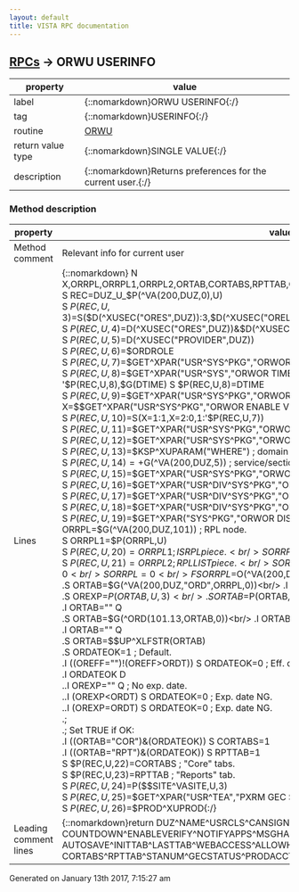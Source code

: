 ```yaml
---
layout: default
title: VISTA RPC documentation
---
```




## [RPCs](TableOfContent.md) &#8594; ORWU USERINFO 

 property | value 
--- | --- 
 label | {::nomarkdown}ORWU USERINFO{:/}
 tag | {::nomarkdown}USERINFO{:/}
 routine | [ORWU](http://code.osehra.org/dox/Routine_ORWU_source.html)
 return value type | {::nomarkdown}SINGLE VALUE{:/}
 description | {::nomarkdown}Returns preferences for the current user.{:/}


### Method description

 property | value 
 --- | --- 
 Method comment | Relevant info for current user
 Lines | {::nomarkdown} N X,ORRPL,ORRPL1,ORRPL2,ORTAB,CORTABS,RPTTAB,ORDT,OREFF,OREXP,ORDATEOK<br/> S REC=DUZ_U_$P(^VA(200,DUZ,0),U)<br/> S $P(REC,U,3)=$S($D(^XUSEC("ORES",DUZ)):3,$D(^XUSEC("ORELSE",DUZ)):2,$D(^XUSEC("OREMAS",DUZ)):1,1:0)<br/> S $P(REC,U,4)=$D(^XUSEC("ORES",DUZ))&$D(^XUSEC("PROVIDER",DUZ))<br/> S $P(REC,U,5)=$D(^XUSEC("PROVIDER",DUZ))<br/> S $P(REC,U,6)=$$ORDROLE<br/> S $P(REC,U,7)=$$GET^XPAR("USR^SYS^PKG","ORWOR DISABLE ORDERING",1,"I")<br/> S $P(REC,U,8)=$$GET^XPAR("USR^SYS","ORWOR TIMEOUT CHART",1,"I")<br/> I '$P(REC,U,8),$G(DTIME) S $P(REC,U,8)=DTIME<br/> S $P(REC,U,9)=$$GET^XPAR("USR^SYS^PKG","ORWOR TIMEOUT COUNTDOWN",1,"I")<br/> S X=$$GET^XPAR("USR^SYS^PKG","ORWOR ENABLE VERIFY",1,"I")<br/> S $P(REC,U,10)=$S(X=1:1,X=2:0,1:'$P(REC,U,7))<br/> S $P(REC,U,11)=$$GET^XPAR("USR^SYS^PKG","ORWOR BROADCAST MESSAGES",1,"I")<br/> S $P(REC,U,12)=$$GET^XPAR("USR^SYS^PKG","ORWOR AUTO CLOSE PT MSG",1,"I")<br/> S $P(REC,U,13)=$$KSP^XUPARAM("WHERE")  ; domain<br/> S $P(REC,U,14)=+$G(^VA(200,DUZ,5))     ; service/section<br/> S $P(REC,U,15)=$$GET^XPAR("USR^SYS^PKG","ORWOR AUTOSAVE NOTE",1,"I")<br/> S $P(REC,U,16)=$$GET^XPAR("USR^DIV^SYS^PKG","ORCH INITIAL TAB",1,"I")<br/> S $P(REC,U,17)=$$GET^XPAR("USR^DIV^SYS^PKG","ORCH USE LAST TAB",1,"I")<br/> S $P(REC,U,18)=$$GET^XPAR("USR^DIV^SYS^PKG","ORWOR DISABLE WEB ACCESS",1,"I")<br/> S $P(REC,U,19)=$$GET^XPAR("SYS^PKG","ORWOR DISABLE HOLD ORDERS",1,"I")<br/> S ORRPL=$G(^VA(200,DUZ,101))           ; RPL node.<br/> S ORRPL1=$P(ORRPL,U)<br/> S $P(REC,U,20)=ORRPL1                  ; ISRPL piece.<br/> S ORRPL2=$P(ORRPL,U,2)<br/> S $P(REC,U,21)=ORRPL2                  ; RPLLIST piece.<br/> S ORDT=DT                              ; Today.<br/> S (CORTABS,RPTTAB)=0<br/> S ORRPL=0<br/> F  S ORRPL=$O(^VA(200,DUZ,"ORD",ORRPL)) Q:ORRPL<1  D<br/> .S ORTAB=$G(^VA(200,DUZ,"ORD",ORRPL,0))<br/> .I ORTAB="" Q<br/> .S OREFF=$P(ORTAB,U,2)<br/> .S OREXP=$P(ORTAB,U,3)<br/> .S ORTAB=$P(ORTAB,U)<br/> .I ORTAB="" Q<br/> .S ORTAB=$G(^ORD(101.13,ORTAB,0))<br/> .I ORTAB="" Q<br/> .S ORTAB=$P(ORTAB,U)<br/> .I ORTAB="" Q<br/> .S ORTAB=$$UP^XLFSTR(ORTAB)<br/> .S ORDATEOK=1                             ; Default.<br/> .I ((OREFF="")!(OREFF>ORDT)) S ORDATEOK=0 ; Eff. date NG.<br/> .I ORDATEOK  D<br/> ..I OREXP="" Q                            ; No exp. date.<br/> ..I (OREXP<ORDT) S ORDATEOK=0             ; Exp. date NG.<br/> ..I (OREXP=ORDT) S ORDATEOK=0             ; Exp. date NG.<br/> .;<br/> .; Set TRUE if OK:<br/> .I ((ORTAB="COR")&(ORDATEOK)) S CORTABS=1<br/> .I ((ORTAB="RPT")&(ORDATEOK)) S RPTTAB=1<br/> S $P(REC,U,22)=CORTABS                 ; "Core" tabs.<br/> S $P(REC,U,23)=RPTTAB                  ; "Reports" tab.<br/> S $P(REC,U,24)=$P($$SITE^VASITE,U,3)<br/> S $P(REC,U,25)=$$GET^XPAR("USR^TEA","PXRM GEC STATUS CHECK",1,"I")<br/> S $P(REC,U,26)=$$PROD^XUPROD{:/}
 Leading comment lines | {::nomarkdown}return DUZ^NAME^USRCLS^CANSIGN^ISPROVIDER^ORDERROLE^NOORDER^DTIME^<br/>COUNTDOWN^ENABLEVERIFY^NOTIFYAPPS^MSGHANG^DOMAIN^SERVICE^<br/>AUTOSAVE^INITTAB^LASTTAB^WEBACCESS^ALLOWHOLD^ISRPL^RPLLIST^<br/>CORTABS^RPTTAB^STANUM^GECSTATUS^PRODACCT{:/}




 Generated on January 13th 2017, 7:15:27 am